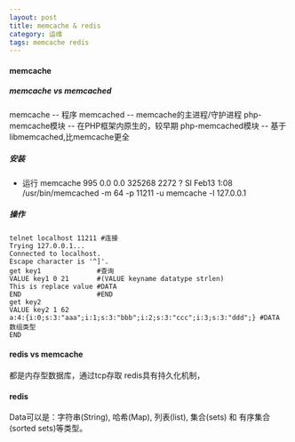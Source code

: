 ```yaml
---
layout: post
title: memcache & redis
category: 运维 
tags: memcache redis
---
```


#### memcache
##### memcache vs memcached
memcache -- 程序
memcached -- memcache的主进程/守护进程
php-memcache模块 -- 在PHP框架内原生的，较早期
php-memcached模块 -- 基于libmemcached,比memcache更全

##### 安装

* 运行
    memcache   995  0.0  0.0 325268  2272 ?        Sl   Feb13   1:08 /usr/bin/memcached -m 64 -p 11211 -u memcache -l 127.0.0.1
##### 操作
    telnet localhost 11211 #连接
    Trying 127.0.0.1...
    Connected to localhost.
    Escape character is '^]'.
    get key1              #查询
    VALUE key1 0 21       #(VALUE keyname datatype strlen)
    This is replace value #DATA
    END                   #END  
    get key2
    VALUE key2 1 62
    a:4:{i:0;s:3:"aaa";i:1;s:3:"bbb";i:2;s:3:"ccc";i:3;s:3:"ddd";} #DATA 数组类型
    END

#### redis vs memcache
都是内存型数据库，通过tcp存取
redis具有持久化机制，
#### redis
Data可以是：字符串(String), 哈希(Map), 列表(list), 集合(sets) 和 有序集合(sorted sets)等类型。
